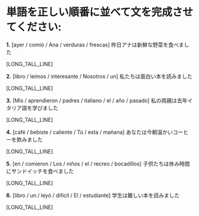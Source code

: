 # 単語を正しい順番に並べて文を完成させてください:

**1.** [ayer / comió / Ana / verduras / frescas]
昨日アナは新鮮な野菜を食べました

[LONG_TALL_LINE]

**2.** [libro / leímos / interesante / Nosotros / un]
私たちは面白い本を読みました

[LONG_TALL_LINE]

**3.** [Mis / aprendieron / padres / italiano / el / año / pasado]
私の両親は去年イタリア語を学びました

[LONG_TALL_LINE]

**4.** [café / bebiste / caliente / Tú / esta / mañana]
あなたは今朝温かいコーヒーを飲みました

[LONG_TALL_LINE]

**5.** [en / comieron / Los / niños / el / recreo / bocadillos]
子供たちは休み時間にサンドイッチを食べました

[LONG_TALL_LINE]

**6.** [libro / un / leyó / difícil / El / estudiante]
学生は難しい本を読みました

[LONG_TALL_LINE]